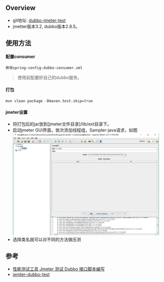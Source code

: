 ## Overview
* git地址: [dubbo-jmeter-test](https://github.com/moxingwang/dubbo-jmeter-test)
* jmetter版本3.2, dubbo版本2.8.5。

## 使用方法

#### 配置consumer
````apple js
修改spring-config-dubbo-consumer.xml
````
> 使用前配置好自己的dubbo服务。

#### 打包
````
mvn clean package -Dmaven.test.skip=true
````

#### jmeter设置
* 将打包后的jar放到[jmeter文件目录]/lib/ext目录下。
* 启动jmeter GUI界面，依次添加线程组，Sampler-java请求，如图
![](https://github.com/moxingwang/dubbo-jmeter-test/blob/87a4a0f10a344c6dd1b9067c361151243b436994/source/%E5%BE%AE%E4%BF%A1%E6%88%AA%E5%9B%BE_20180608101320.png?raw=true)
* 选择类名就可以对不同的方法做压测

## 参考
* [性能测试工具 Jmeter 测试 Dubbo 接口脚本编写](https://testerhome.com/topics/9980)
* [jemter-dubbo-test](https://github.com/kevinleedev/jmeter-dubbo-test-demo)